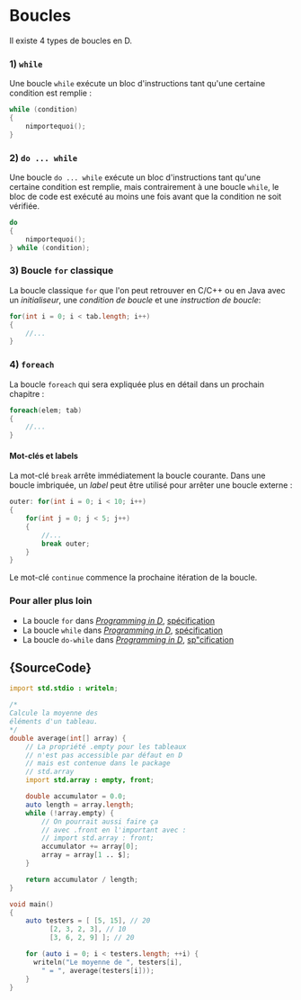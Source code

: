 # Boucles

Il existe 4 types de boucles en D.

### 1) `while`

Une boucle `while` exécute un bloc d'instructions tant qu'une certaine condition est remplie :

```d
while (condition)
{
    nimportequoi();
}
```

### 2) `do ... while`

Une boucle `do ... while` exécute un bloc d'instructions tant qu'une certaine condition est remplie, mais contrairement à une boucle `while`, le bloc de code est exécuté au moins une fois avant que la condition ne soit vérifiée.

```d
do
{
    nimportequoi();
} while (condition);
```

### 3) Boucle `for` classique

La boucle classique `for` que l'on peut retrouver en C/C++ ou en Java avec un _initialiseur_, une _condition de boucle_ et une _instruction de boucle_:

```d
for(int i = 0; i < tab.length; i++)
{
    //...
}
```

### 4) `foreach`

La boucle `foreach` qui sera expliquée plus en détail dans un prochain chapitre :

```d
foreach(elem; tab)
{
    //...
}
```

#### Mot-clés et labels

La mot-clé `break` arrête immédiatement la boucle courante. Dans une boucle imbriquée, un _label_ peut être utilisé pour arrêter une boucle externe :

```d
outer: for(int i = 0; i < 10; i++)
{
    for(int j = 0; j < 5; j++)
    {
        //...
        break outer;
    }
}
```

Le mot-clé `continue` commence la prochaine itération de la boucle.

### Pour aller plus loin

- La boucle `for` dans [_Programming in D_](http://ddili.org/ders/d.en/for.html), [spécification](https://dlang.org/spec/statement.html#ForStatement)
- La boucle `while` dans [_Programming in D_](http://ddili.org/ders/d.en/while.html), [spécification](https://dlang.org/spec/statement.html#WhileStatement)
- La boucle `do-while` dans [_Programming in D_](http://ddili.org/ders/d.en/do_while.html), [sp"cification](https://dlang.org/spec/statement.html#do-statement)

## {SourceCode}

```d
import std.stdio : writeln;

/*
Calcule la moyenne des
éléments d'un tableau.
*/
double average(int[] array) {
    // La propriété .empty pour les tableaux
    // n'est pas accessible par défaut en D
    // mais est contenue dans le package 
    // std.array
    import std.array : empty, front;

    double accumulator = 0.0;
    auto length = array.length;
    while (!array.empty) {
        // On pourrait aussi faire ça 
        // avec .front en l'important avec :
        // import std.array : front;
        accumulator += array[0];
        array = array[1 .. $];
    }

    return accumulator / length;
}

void main()
{
    auto testers = [ [5, 15], // 20
          [2, 3, 2, 3], // 10
          [3, 6, 2, 9] ]; // 20

    for (auto i = 0; i < testers.length; ++i) {
      writeln("Le moyenne de ", testers[i],
        " = ", average(testers[i]));
    }
}
```
